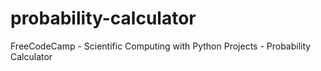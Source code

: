 # probability-calculator
FreeCodeCamp - Scientific Computing with Python Projects - Probability Calculator
